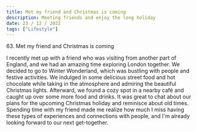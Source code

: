```yaml
---
title: Met my friend and Christmas is coming
description: Meeting friends and enjoy the long holiday
date: 23 / 12 / 2022
tags: ["Lifestyle"]
---
```


<p>63. Met my friend and Christmas is coming</p>

<p> I recently met up with a friend who was visiting from another part of England, and we had an amazing time exploring London together. We decided to go to Winter Wonderland, which was bustling with people and festive activities. We indulged in some delicious street food and hot chocolate while taking in the atmosphere and admiring the beautiful Christmas lights. Afterward, we found a cozy spot in a nearby café and caught up over some more food and drinks. It was great to chat about our plans for the upcoming Christmas holiday and reminisce about old times. Spending time with my friend made me realize how much I miss having these types of experiences and connections with people, and I'm already looking forward to our next get-together.
</p>

